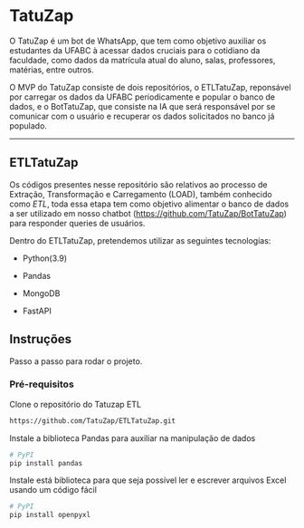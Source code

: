 # TatuZap

O TatuZap é um bot de WhatsApp, que tem como objetivo auxiliar os estudantes da UFABC à acessar dados cruciais para o cotidiano da faculdade, como dados da matrícula atual do aluno, salas, professores, matérias, entre outros.

O MVP do TatuZap consiste de dois repositórios, o ETLTatuZap, reponsável por carregar os dados da UFABC periodicamente e popular o banco de dados, e o BotTatuZap, que consiste na IA que será responsável por se comunicar com o usuário e recuperar os dados solicitados no banco já populado.

<hr />

## ETLTatuZap

Os códigos presentes nesse repositório são relativos ao processo de Extração, Transformação e Carregamento (LOAD), também conhecido como *ETL*, toda essa etapa tem como objetivo alimentar o banco de dados a ser utilizado em nosso chatbot (https://github.com/TatuZap/BotTatuZap) para responder queries de usuários.

Dentro do ETLTatuZap, pretendemos utilizar as seguintes tecnologias:

* Python(3.9)

* Pandas

* MongoDB

* FastAPI

## Instruções
Passo a passo para rodar o projeto.

### Pré-requisitos

Clone o repositório do Tatuzap ETL
```sh
https://github.com/TatuZap/ETLTatuZap.git
```

Instale a biblioteca Pandas para auxiliar na manipulação de dados
```sh
# PyPI
pip install pandas
```
Instale está biblioteca para que seja possível ler e escrever arquivos Excel usando um código fácil
```sh
# PyPI
pip install openpyxl
```

